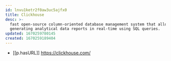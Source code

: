 ```yaml
---
id: lnvu1ketr2f0aw3uc5ajfx0
title: Clickhouse
desc: >-
  fast open-source column-oriented database management system that allows
  generating analytical data reports in real-time using SQL queries.
updated: 1670259780145
created: 1670259189404
---
```


- [[p.hasURL]] https://clickhouse.com/